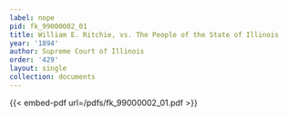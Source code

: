 ```yaml
---
label: nope
pid: fk_99000002_01
title: William E. Ritchie, vs. The People of the State of Illinois
year: '1894'
author: Supreme Court of Illinois
order: '429'
layout: single
collection: documents
---
```



{{< embed-pdf url=/pdfs/fk_99000002_01.pdf >}}